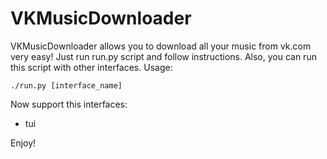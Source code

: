 VKMusicDownloader
=================

VKMusicDownloader allows you to download all your music from vk.com very easy!
Just run run.py script and follow instructions. 
Also, you can run this script with other interfaces. Usage:

    ./run.py [interface_name]
    
Now support this interfaces:

* tui

Enjoy!
